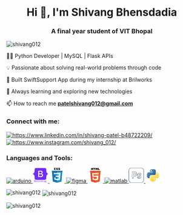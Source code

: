 <h1 align="center">Hi 👋, I'm Shivang Bhensdadia</h1>
<h3 align="center">A final year student of VIT Bhopal</h3>

<p align="left"> <img src="https://komarev.com/ghpvc/?username=shivang012&label=Profile%20views&color=0e75b6&style=flat" alt="shivang012" /> </p>

👨‍💻 Python Developer | MySQL | Flask APIs

💡 Passionate about solving real-world problems through code

🔨 Built SwiftSupport App during my internship at Brilworks

🚀 Always learning and exploring new technologies

📫 How to reach me **patelshivang012@gmail.com**

<h3 align="left">Connect with me:</h3>
<p align="left">
<a href="https://linkedin.com/in/https://www.linkedin.com/in/shivang-patel-b48722209/" target="blank"><img align="center" src="https://raw.githubusercontent.com/rahuldkjain/github-profile-readme-generator/master/src/images/icons/Social/linked-in-alt.svg" alt="https://www.linkedin.com/in/shivang-patel-b48722209/" height="30" width="40" /></a>
<a href="https://instagram.com/https://www.instagram.com/shivang_012/" target="blank"><img align="center" src="https://raw.githubusercontent.com/rahuldkjain/github-profile-readme-generator/master/src/images/icons/Social/instagram.svg" alt="https://www.instagram.com/shivang_012/" height="30" width="40" /></a>
</p>

<h3 align="left">Languages and Tools:</h3>
<p align="left"> <a href="https://www.arduino.cc/" target="_blank" rel="noreferrer"> <img src="https://cdn.worldvectorlogo.com/logos/arduino-1.svg" alt="arduino" width="40" height="40"/> </a> <a href="https://getbootstrap.com" target="_blank" rel="noreferrer"> <img src="https://raw.githubusercontent.com/devicons/devicon/master/icons/bootstrap/bootstrap-plain-wordmark.svg" alt="bootstrap" width="40" height="40"/> </a> <a href="https://www.w3schools.com/css/" target="_blank" rel="noreferrer"> <img src="https://raw.githubusercontent.com/devicons/devicon/master/icons/css3/css3-original-wordmark.svg" alt="css3" width="40" height="40"/> </a> <a href="https://www.figma.com/" target="_blank" rel="noreferrer"> <img src="https://www.vectorlogo.zone/logos/figma/figma-icon.svg" alt="figma" width="40" height="40"/> </a> <a href="https://www.w3.org/html/" target="_blank" rel="noreferrer"> <img src="https://raw.githubusercontent.com/devicons/devicon/master/icons/html5/html5-original-wordmark.svg" alt="html5" width="40" height="40"/> </a> <a href="https://www.mathworks.com/" target="_blank" rel="noreferrer"> <img src="https://upload.wikimedia.org/wikipedia/commons/2/21/Matlab_Logo.png" alt="matlab" width="40" height="40"/> </a> <a href="https://www.photoshop.com/en" target="_blank" rel="noreferrer"> <img src="https://raw.githubusercontent.com/devicons/devicon/master/icons/photoshop/photoshop-line.svg" alt="photoshop" width="40" height="40"/> </a> <a href="https://www.python.org" target="_blank" rel="noreferrer"> <img src="https://raw.githubusercontent.com/devicons/devicon/master/icons/python/python-original.svg" alt="python" width="40" height="40"/> </a> </p>

<p><img align="left" src="https://github-readme-stats.vercel.app/api/top-langs?username=shivang012&show_icons=true&locale=en&layout=compact" alt="shivang012" /></p>

<p>&nbsp;<img align="center" src="https://github-readme-stats.vercel.app/api?username=shivang012&show_icons=true&locale=en" alt="shivang012" /></p>

<p><img align="center" src="https://github-readme-streak-stats.herokuapp.com/?user=shivang012&" alt="shivang012" /></p>
